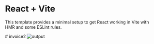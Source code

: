 # React + Vite

This template provides a minimal setup to get React working in Vite with HMR and some ESLint rules.


#   i n v o i c e 2 
 
![output](https://github.com/user-attachments/assets/8079c147-44b6-45c5-ac1a-e3e6e7999016)
